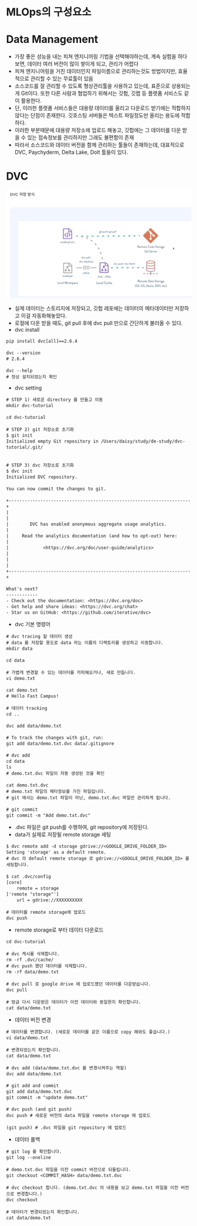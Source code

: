 # MLOps의 구성요소 
# Data Management

- 가장 좋은 성능을 내는 피쳐 엔지니어링 기법을 선택해야하는데, 계속 실험을 하다보면, 데이터 여러 버전이 많이 쌓이게 되고, 관리가 어렵다
- 피쳐 엔지니어링을 거친 데이터인지 파일이름으로 관리하는것도 방법이지만, 효율적으로 관리할 수 있는 무료툴이 있음
- 소스코드를 잘 관리할 수 있도록 형상관리툴을 사용하고 있는데, 표준으로 상용되는게 Git이다. 또한 다른 사람과 협업하기 위해서는 깃험, 깃랩 등 플랫폼 서비스도 같이 활용한다.
- 단, 이러한 플랫폼 서비스들은 대용량 데이터를 올리고 다운로드 받기에는 적합하지 않다는 단점이 존재한다. 깃호스팅 서버들은 텍스트 파일정도만 올리는 용도에 적합하다. 
- 이러한 부분때문에 대용량 저장소에 업로드 해놓고, 깃헙에는 그 데이터를 다운 받을 수 있는 접속정보를 관리하지만 그래도 불편함이 존재
- 따라서 소스코드와 데이터 버전을 함께 관리하는 툴들이 존재하는데, 대표적으로 DVC, Paychyderm, Delta Lake, Dolt 툴들이 있다.


# DVC
![alt text](image.png)
- 실제 데이터는 스토리지에 저장되고, 깃헙 레포에는 데이터의 메타데이터만 저장하고 이걸 자동화해놓았다.
- 로컬에 다운 받을 때도, git pull 후에 dvc pull 만으로 간단하게 불러올 수 있다.
- dvc install
```shell
pip install dvc[all]==2.6.4

dvc --version
# 2.6.4

dvc --help
# 정상 설치되었는지 확인
```

- dvc setting
```shell
# STEP 1) 새로운 directory 를 만들고 이동
mkdir dvc-tutorial

cd dvc-tutorial

# STEP 2) git 저장소로 초기화
$ git init
Initialized empty Git repository in /Users/daisy/study/de-study/dvc-tutorial/.git/


# STEP 3) dvc 저장소로 초기화
$ dvc init
Initialized DVC repository.

You can now commit the changes to git.

+---------------------------------------------------------------------+
|                                                                     |
|        DVC has enabled anonymous aggregate usage analytics.         |
|     Read the analytics documentation (and how to opt-out) here:     |
|             <https://dvc.org/doc/user-guide/analytics>              |
|                                                                     |
+---------------------------------------------------------------------+

What's next?
------------
- Check out the documentation: <https://dvc.org/doc>
- Get help and share ideas: <https://dvc.org/chat>
- Star us on GitHub: <https://github.com/iterative/dvc>

```

- dvc 기본 명령어

```shell
# dvc tracing 할 데이터 생성
# data 를 저장할 용도로 data 라는 이름의 디렉토리를 생성하고 이동합니다.
mkdir data

cd data

# 가볍게 변경할 수 있는 데이터를 카피해오거나, 새로 만듭니다.
vi demo.txt

cat demo.txt
# Hello Fast Campus!

# 데이터 tracking
cd ..

dvc add data/demo.txt

# To track the changes with git, run:
git add data/demo.txt.dvc data/.gitignore

# dvc add
cd data
ls
# demo.txt.dvc 파일이 자동 생성된 것을 확인

cat demo.txt.dvc
# demo.txt 파일의 메타정보를 가진 파일입니다.
# git 에서는 demo.txt 파일이 아닌, demo.txt.dvc 파일만 관리하게 됩니다.

# git commit
git commit -m "Add demo.txt.dvc"

```
- .dvc 파일은 git push를 수행하여, git repository에 저장된다.
- data가 실제로 저장될 remote storage 세팅

```shell
$ dvc remote add -d storage gdrive://<GOOGLE_DRIVE_FOLDER_ID>
Setting 'storage' as a default remote.
# dvc 의 default remote storage 로 gdrive://<GOOGLE_DRIVE_FOLDER_ID> 를 세팅합니다.

$ cat .dvc/config
[core]
    remote = storage
['remote "storage"']
    url = gdrive://XXXXXXXXXX

# 데이터를 remote storage에 업로드
dvc push
```

- remote storage로 부터 데이터 다운로드
```shell
cd dvc-tutorial

# dvc 캐시를 삭제합니다.
rm -rf .dvc/cache/
# dvc push 했던 데이터를 삭제합니다.
rm -rf data/demo.txt

# dvc pull 로 google drive 에 업로드했던 데이터를 다운받습니다.
dvc pull

# 방금 다시 다운받은 데이터가 이전 데이터와 동일한지 확인합니다.
cat data/demo.txt
```

- 데이터 버전 변경
```shell
# 데이터를 변경합니다. (새로운 데이터를 같은 이름으로 copy 해와도 좋습니다.)
vi data/demo.txt

# 변경되었는지 확인합니다.
cat data/demo.txt

# dvc add (data/demo.txt.dvc 를 변경시켜주는 역할)
dvc add data/demo.txt

# git add and commit
git add data/demo.txt.dvc
git commit -m "update demo.txt"

# dvc push (and git push)
dvc push # 새로운 버전의 data 파일을 remote storage 에 업로드

(git push) # .dvc 파일을 git repository 에 업로드

```

- 데이터 롤백
```shell
# git log 를 확인합니다.
git log --oneline

# demo.txt.dvc 파일을 이전 commit 버전으로 되돌립니다.
git checkout <COMMIT_HASH> data/demo.txt.dvc

# dvc checkout 합니다. (demo.txt.dvc 의 내용을 보고 demo.txt 파일을 이전 버전으로 변경합니다.)
dvc checkout

# 데이터가 변경되었는지 확인합니다.
cat data/demo.txt
```